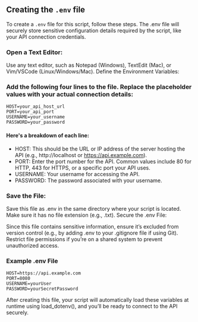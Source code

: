 ## Creating the `.env` file

To create a `.env` file for this script, follow these steps. The .env file will securely store sensitive configuration details required by the script, like your API connection credentials.

### Open a Text Editor:

Use any text editor, such as Notepad (Windows), TextEdit (Mac), or Vim/VSCode (Linux/Windows/Mac).
Define the Environment Variables:

### Add the following four lines to the file. Replace the placeholder values with your actual connection details:

```
HOST=your_api_host_url
PORT=your_api_port
USERNAME=your_username
PASSWORD=your_password
```

#### Here's a breakdown of each line:

- HOST: This should be the URL or IP address of the server hosting the API (e.g., http://localhost or https://api.example.com).
- PORT: Enter the port number for the API. Common values include 80 for HTTP, 443 for HTTPS, or a specific port your API uses.
- USERNAME: Your username for accessing the API.
- PASSWORD: The password associated with your username.

### Save the File:

Save this file as .env in the same directory where your script is located. Make sure it has no file extension (e.g., .txt).
Secure the .env File:

Since this file contains sensitive information, ensure it’s excluded from version control (e.g., by adding .env to your .gitignore file if using Git).
Restrict file permissions if you’re on a shared system to prevent unauthorized access.

### Example .env File

```
HOST=https://api.example.com
PORT=8080
USERNAME=yourUser
PASSWORD=yourSecretPassword
```

After creating this file, your script will automatically load these variables at runtime using load_dotenv(), and you’ll be ready to connect to the API securely.
